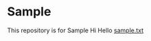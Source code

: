 # Sample
This repository is for Sample
Hi
Hello
[sample.txt](https://github.com/Radharanjith/Sample/files/7579995/sample.txt)
